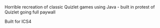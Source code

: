 Horrible recreation of classic Quizlet games using Java - built in protest of Quizlet going full paywall

Built for ICS4 
